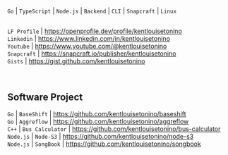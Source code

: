 ``Go`` | ``TypeScript`` | ``Node.js`` | ``Backend`` | ``CLI`` | ``Snapcraft`` | ``Linux``

##
``LF Profile`` | https://openprofile.dev/profile/kentlouisetonino <br />
``Linkedin`` | https://www.linkedin.com/in/kentlouisetonino <br />
``Youtube`` | https://www.youtube.com/@kentlouisetonino <br />
``Snapcraft`` | https://snapcraft.io/publisher/kentlouisetonino <br />
``Gists`` | https://gist.github.com/kentlouisetonino

<br />

## Software Project
``Go`` | ``BaseShift`` | https://github.com/kentlouisetonino/baseshift <br />
``Go`` | ``Aggreflow`` | https://github.com/kentlouisetonino/aggreflow <br />
``C++`` | ``Bus Calculator`` | https://github.com/kentlouisetonino/bus-calculator <br />
``Node.js`` | ``Node-S3`` | https://github.com/kentlouisetonino/node-s3 <br />
``Node.js`` | ``SongBook`` | https://github.com/kentlouisetonino/songbook <br />

